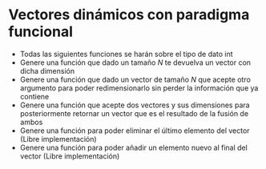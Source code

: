# Vectores dinámicos con paradigma funcional
- Todas las siguientes funciones se harán sobre el tipo de dato int
- Genere una función que dado un tamaño *N* te devuelva un vector con dicha dimensión
- Genere una función que dado un vector de tamaño *N* que acepte otro argumento para poder redimensionarlo sin perder la información que ya contiene
- Genere una función que acepte dos vectores y sus dimensiones para posteriormente retornar un vector que es el resultado de la fusión de ambos
- Genere una función para poder eliminar el último elemento del vector (Libre implementación)
- Genere una función para poder añadir un elemento nuevo al final del vector (Libre implementación)